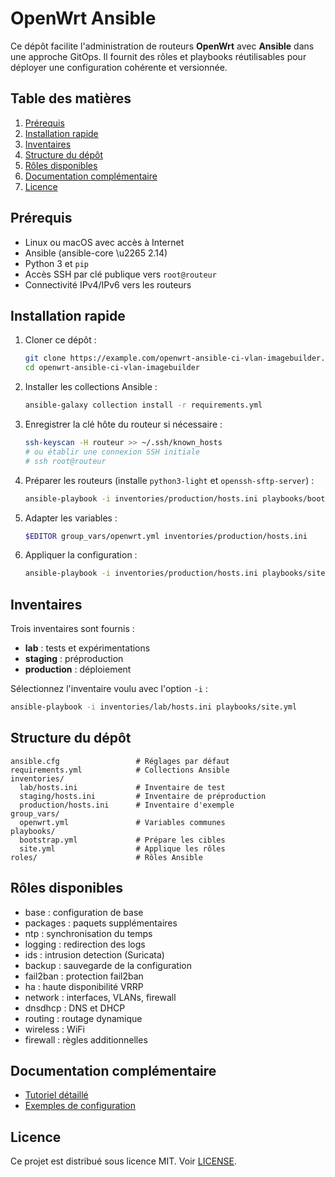 # OpenWrt Ansible

Ce dépôt facilite l'administration de routeurs **OpenWrt** avec **Ansible** dans une approche GitOps. Il fournit des rôles et playbooks réutilisables pour déployer une configuration cohérente et versionnée.

## Table des matières
1. [Prérequis](#prérequis)
2. [Installation rapide](#installation-rapide)
3. [Inventaires](#inventaires)
4. [Structure du dépôt](#structure-du-dépôt)
5. [Rôles disponibles](#rôles-disponibles)
6. [Documentation complémentaire](#documentation-complémentaire)
7. [Licence](#licence)

## Prérequis
- Linux ou macOS avec accès à Internet
- Ansible (ansible-core \u2265 2.14)
- Python 3 et `pip`
- Accès SSH par clé publique vers `root@routeur`
- Connectivité IPv4/IPv6 vers les routeurs

## Installation rapide
1. Cloner ce dépôt :
   ```bash
   git clone https://example.com/openwrt-ansible-ci-vlan-imagebuilder.git
   cd openwrt-ansible-ci-vlan-imagebuilder
   ```
2. Installer les collections Ansible :
   ```bash
   ansible-galaxy collection install -r requirements.yml
   ```
3. Enregistrer la clé hôte du routeur si nécessaire :
   ```bash
   ssh-keyscan -H routeur >> ~/.ssh/known_hosts
   # ou établir une connexion SSH initiale
   # ssh root@routeur
   ```
4. Préparer les routeurs (installe `python3-light` et `openssh-sftp-server`) :
   ```bash
   ansible-playbook -i inventories/production/hosts.ini playbooks/bootstrap.yml
   ```
5. Adapter les variables :
   ```bash
   $EDITOR group_vars/openwrt.yml inventories/production/hosts.ini
   ```
6. Appliquer la configuration :
   ```bash
   ansible-playbook -i inventories/production/hosts.ini playbooks/site.yml
   ```

## Inventaires
Trois inventaires sont fournis :
- **lab** : tests et expérimentations
- **staging** : préproduction
- **production** : déploiement

Sélectionnez l'inventaire voulu avec l'option `-i` :
```bash
ansible-playbook -i inventories/lab/hosts.ini playbooks/site.yml
```

## Structure du dépôt
```text
ansible.cfg                 # Réglages par défaut
requirements.yml            # Collections Ansible
inventories/
  lab/hosts.ini             # Inventaire de test
  staging/hosts.ini         # Inventaire de préproduction
  production/hosts.ini      # Inventaire d'exemple
group_vars/
  openwrt.yml               # Variables communes
playbooks/
  bootstrap.yml             # Prépare les cibles
  site.yml                  # Applique les rôles
roles/                      # Rôles Ansible
```

## Rôles disponibles
- base : configuration de base
- packages : paquets supplémentaires
- ntp : synchronisation du temps
- logging : redirection des logs
- ids : intrusion detection (Suricata)
- backup : sauvegarde de la configuration
- fail2ban : protection fail2ban
- ha : haute disponibilité VRRP
- network : interfaces, VLANs, firewall
- dnsdhcp : DNS et DHCP
- routing : routage dynamique
- wireless : WiFi
- firewall : règles additionnelles

## Documentation complémentaire
- [Tutoriel détaillé](docs/deploiement-openwrt.md)
- [Exemples de configuration](docs/examples.md)

## Licence
Ce projet est distribué sous licence MIT. Voir [LICENSE](LICENSE).
